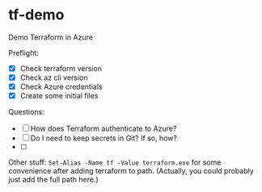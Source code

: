 # tf-demo

Demo Terraform in Azure

Preflight: 
- [x] Check terraform version 
- [x] Check az cli version 
- [x] Check Azure credentials
- [x] Create some initial files

Questions:
- [ ] How does Terraform authenticate to Azure?
- [ ] Do I need to keep secrets in Git? If so, how?
- [ ] 

Other stuff: 
`Set-Alias -Name tf -Value terraform.exe` for some convenience after adding terraform to path. (Actually, you could probably just add the full path here.)